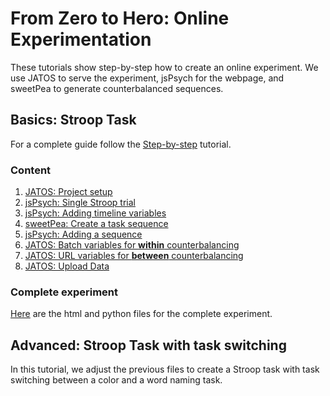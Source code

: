# From Zero to Hero: Online Experimentation
These tutorials show step-by-step how to create an online experiment. We use JATOS to serve the experiment, jsPsych for the webpage, and sweetPea to generate counterbalanced sequences. 

## Basics: Stroop Task
For a complete guide follow the [Step-by-step](jatosSetup.md) tutorial.

### Content
1. [JATOS: Project setup](jatosSetup.md)
2. [jsPsych: Single Stroop trial](singleStroopTrial.md)
3. [jsPsych: Adding timeline variables](timelineVariables.md)
4. [sweetPea: Create a task sequence](firstSweetPea.md)
5. [jsPsych: Adding a sequence](addingSequence.md)
6. [JATOS: Batch variables for **within** counterbalancing](jatosUsingVariables.md)
7. [JATOS: URL variables for **between** counterbalancing](jatosURLVariables.md)
8. [JATOS: Upload Data](jatosUploadData.md)

### Complete experiment
[Here](basicExperimentComplete.md) are the html and python files for the complete experiment.

## Advanced: Stroop Task with task switching
In this tutorial, we adjust the previous files to create a Stroop task with task switching between a color and a word naming task.